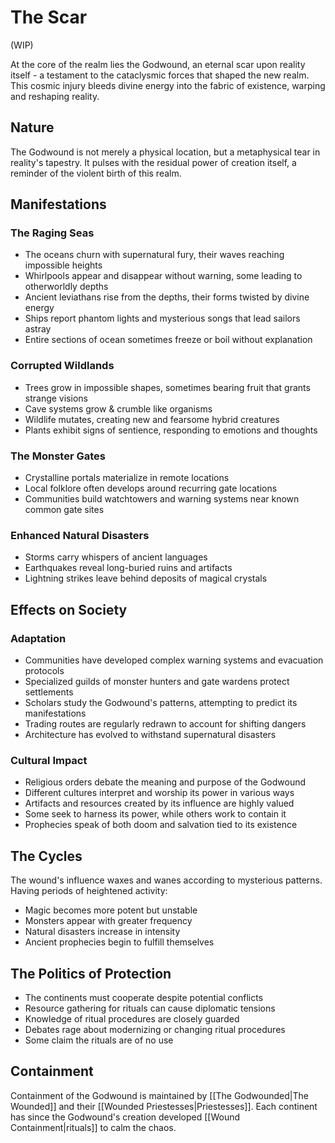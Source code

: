 # The Scar
(WIP)

At the core of the realm lies the Godwound, an eternal scar upon reality itself - a testament to the cataclysmic forces that shaped the new realm. This cosmic injury bleeds divine energy into the fabric of existence, warping and reshaping reality.

## Nature
The Godwound is not merely a physical location, but a metaphysical tear in reality's tapestry. It pulses with the residual power of creation itself, a reminder of the violent birth of this realm.

## Manifestations

### The Raging Seas
- The oceans churn with supernatural fury, their waves reaching impossible heights
- Whirlpools appear and disappear without warning, some leading to otherworldly depths
- Ancient leviathans rise from the depths, their forms twisted by divine energy
- Ships report phantom lights and mysterious songs that lead sailors astray
- Entire sections of ocean sometimes freeze or boil without explanation

### Corrupted Wildlands
- Trees grow in impossible shapes, sometimes bearing fruit that grants strange visions
- Cave systems grow & crumble like organisms
- Wildlife mutates, creating new and fearsome hybrid creatures
- Plants exhibit signs of sentience, responding to emotions and thoughts

### The Monster Gates
- Crystalline portals materialize in remote locations
- Local folklore often develops around recurring gate locations
- Communities build watchtowers and warning systems near known common gate sites

### Enhanced Natural Disasters
- Storms carry whispers of ancient languages
- Earthquakes reveal long-buried ruins and artifacts
- Lightning strikes leave behind deposits of magical crystals

## Effects on Society

### Adaptation
- Communities have developed complex warning systems and evacuation protocols
- Specialized guilds of monster hunters and gate wardens protect settlements
- Scholars study the Godwound's patterns, attempting to predict its manifestations
- Trading routes are regularly redrawn to account for shifting dangers
- Architecture has evolved to withstand supernatural disasters

### Cultural Impact
- Religious orders debate the meaning and purpose of the Godwound
- Different cultures interpret and worship its power in various ways
- Artifacts and resources created by its influence are highly valued
- Some seek to harness its power, while others work to contain it
- Prophecies speak of both doom and salvation tied to its existence

## The Cycles
The wound's influence waxes and wanes according to mysterious patterns. Having periods of heightened activity:
- Magic becomes more potent but unstable
- Monsters appear with greater frequency
- Natural disasters increase in intensity
- Ancient prophecies begin to fulfill themselves


## The Politics of Protection
- The continents must cooperate despite potential conflicts
- Resource gathering for rituals can cause diplomatic tensions
- Knowledge of ritual procedures are closely guarded
- Debates rage about modernizing or changing ritual procedures
- Some claim the rituals are of no use

## Containment
Containment of the Godwound is maintained by [[The Godwounded|The Wounded]] and their [[Wounded Priestesses|Priestesses]]. Each continent has since the Godwound's creation developed [[Wound Containment|rituals]] to calm the chaos.